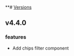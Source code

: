 **# [Versions](https://github.com/Tracktor/design-system/releases)

## v4.4.0

###  features
- Add chips filter component
